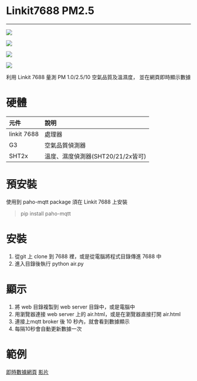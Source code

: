 # Linkit7688 PM2.5

----


![](https://lh3.googleusercontent.com/W8moOmOgPdf4IYcG71xhJcJXTJWt3Ho-DNKvi7hUS1tX-YnJxfX6GHCuHH6aY8OLWRoEkLMYMmUVKbpU4RkFjXoThc9F4XKeSy0zwDEXal0BYmfpE0uSRXtus8QpGJT5YpLdqSBnNn1WiKXyQ_GrZS7XWtPokGT8FxvtXspp30iqtCYsIGKzOz0mutaRzatGtApG1w8wFjli6om_eWaKEWJJ0s1zxNtEDoq3YecTgOVJKyGLizVOGgMpYQfuwfivPOYCWZZNFkvMJz2WY0qDDRHuzGHNAgSwiQL7VYe6LzWeC6fj0_hUWZ8oP8CTsv1Jl1OVp2CHGil2tL--QvG1J3AdJxnAYI0vbcZ9Ajte4sc-38trHmVD_7SQKWnwzXydAFdGPVDBKibSknB7zik5zoDB6ZE2TUUtP4dlKezi7LFOo0r2X_w5uGNDc3bus0YuXI7cdC1m0o_v9Hw8ORxpux1WYkgO8UwZWtNU5U51-9NgVwYGtAS7rCL5Fusfu2lxrW14rO4ofh-zBMvRazVCkEmAiwyNeA8-5m16DHM5PTKW_i4Lxie-jyT6xoHZN5Mg6Enc3w=w500-h574-no)

![](https://lh3.googleusercontent.com/LOOBC16O-ITp9MaSSiv2kbQrhms6C3XOvGiszcK9jwy5hkfJ_Xb0uhLwD1-uqriQ4gaoNYhi-vmAA1ADkWEXwoVMp7o7MjlmuSzgDdLjDu4V0B1nDjsxYaRCS8xfcFBRxl1l-RKwZ8otYamnh2AdhsY7mGIKtrS_HFgmj-0kBM_WYE4Uidww_hgomvWpDSDyhngK25DinZsxIL8WqpGju6nAc3ScE59emf2JsIwKpk19ofXdL2iAijzDJXHmjUicc-qNKrZfOUORNDHGXonkgijKFZRgO_Oo1RmgV55IfL2qqsFXw3cKV9Gdoc3tLKJHAbsM5NlFbWFZGiQW1icGLzYJSqpSLd7EFS0nJMSddW7tYBZfMoVh9PHnHIyXFFucQqhsVIxEdoxl60ARq6JSQ9TEn5lMghJBD8JbIwsJcY_qqq5R0Y0uAjUFsQe3A-MSYRX-qaH_9cSU0eMDCtvSRcQAInw9Eq5ZXl_HcfoD9B4cVqy8QqC1oJYNh7t__8ZMLo6bs5s7mV0qBgxHRRslARheS2Bd-kea_s7s_zMl0JJGEWuy4qKblw99SX2GXPkpTiK2Iw=w500-h979-no)

![](https://lh3.googleusercontent.com/HnNlrnT_q0WgVriPOaVF_FSGmX9n4Vn8MqyWHRN8u_I0NQ56AFC9oNpp51avF_67y5ejM0gzUTtbxkjraAAQI27e9kZoOl0-qxU7dreg0byOOFuOy12YIceYXCmNAptQ6YxNdRZ5OyrUgBqgjh3sBc2YxV_aHxGRiZ7EDLxPi8swzp1Rr8VGTlnkFsp23a6MKgev_LPXTKcEyXJ8O26O2AZ-9k3xQ5Cg-s58l3PORDSdfhDus6DZHx8YC9rQ7dU1wn74OjzrOv2lC-GsfZVUoeorOVUGybJSW_LwmCQB3BcAvGVORO8TyocU8INIYMG4KOxVoOvSS0EuimaIajXTPqvN7kYQnEwCfUjddw6pcFgqTXSJ0tMHJ7rEn32M1gXlfPLMj_R-kLnnMhA1VUbjc1irfbf2apZrYsgn5pBWepML9SwH30RJ9Y_EDE_B73bFU7Xdas6HjThPnjRciy2zFctamF8LcKXXGo4pa_UEsTrl_28FKygISp0T8p5Q4YsiDRDbu4DtsIwGpFv6rpneeExWRfE8XQkO7Qlnutp6ukiS4ljFJiF2C7AnX0ayPWh-TgyN9g=w500-h979-no)

![](https://lh3.googleusercontent.com/lAQ53GfmhRmEFUiuq1Yr_lVjy4nCBYgsjCKWK_s0vvJzZcRcffDaumarli1wnyOAyjyrN58D3_CbKtToPl4GVxEsi7hYaQh1RzYstjTBrzsXNCgtvR0O_VNPaPlvQkxs-KwvcgGbBZmewURTho12ElZpD4BBrm_p0rBt1szv08mwjmi4kRsPkjpPQyRXO4kaI9LBGg71ZmfKi6thaaCiLT2bAMNGjWl4B1uiLzweO0fs567VVDJMEfop4OrEFGl_Je8EicOx698e3ZUJpNRDeNxTS1GGeoJWD2NQAj28Y2CoXmgYXcWlEDk3dUURjVtrzqjvHvT15pbz8ITK2A005iwN_uL9lw4vfq9K2To1nEdcOWlSrKIq7H0iTm6WrvA5IUD6Y99LfYsTnDNPOHX7scoQZ3JyxHVgog8Dn_SuQIShIJKWY9ZMyGqqjNTna7Nr1Rp7IHs0uVl_exGjUqIebojEbmyPdh8j0DWnwZIRDFjCAMv-XTdORO8VG2vIkkPhO2Of7YSRTL1bsSBjJQJlnLrNQ8Rx9RrkqINes5kzjG2TGL2zIjYkYpM_M2XU_-QaUYyX0g=w735-h500-no)




利用 Linkit 7688 量測 PM 1.0/2.5/10 空氣品質及溫濕度， 並在網頁即時顯示數據



# 硬體

|元件|說明|
|:---|:---|
|linkit 7688|處理器
|G3| 空氣品質偵測器|
|SHT2x|溫度、濕度偵測器(SHT20/21/2x皆可)|

# 預安裝

使用到 paho-mqtt package
須在 Linkit 7688 上安裝

> pip install paho-mqtt


# 安裝

1. 從git 上 clone 到 7688 裡，或是從電腦將程式目錄傳進 7688 中
2. 進入目錄後執行 python air.py

# 顯示

1. 將 web 目錄複製到 web server 目錄中，或是電腦中  
2. 用瀏覽器連接 web server 上的 air.html，或是在瀏覽器直接打開 air.html
3. 連接上mqtt broker 後 10 秒內，就會看到數據顯示
4. 每隔10秒會自動更新數據一次

# 範例

[即時數據網頁](iot.sparkfuture.io/static/air.html)
[影片](https://www.youtube.com/watch?v=wfXE5XBoCEo)  

